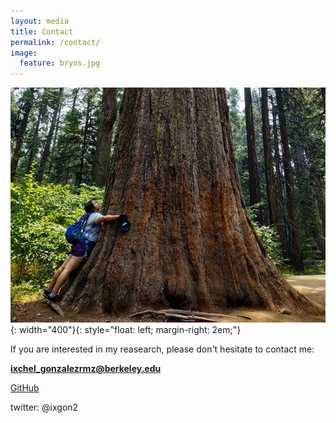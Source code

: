 ```yaml
---
layout: media
title: Contact
permalink: /contact/
image:
  feature: bryos.jpg
---
```

![Baja](/images/ixchel_sequoiadendron.jpeg){: width="400"}{: style="float: left; margin-right: 2em;"}

If you are interested in my reasearch, please don't hesitate to contact me:

**ixchel_gonzalezrmz@berkeley.edu** 


[GitHub](https://github.com/ixchelgzlzr)


twitter: @ixgon2
